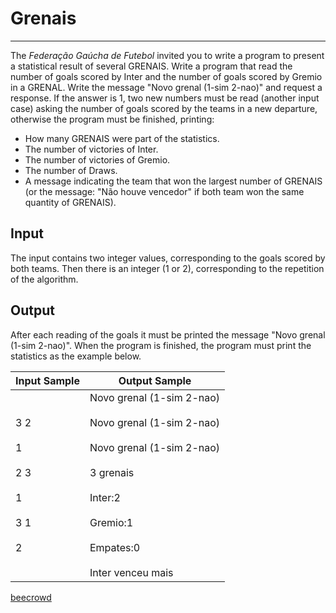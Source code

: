 # Grenais

---

The *Federação Gaúcha de Futebol* invited you to write a program to present a statistical result of several GRENAIS. Write a program that read the number of goals scored by Inter and the number of goals scored by Gremio in a GRENAL. Write the message "Novo grenal (1-sim 2-nao)" and request a response. If the answer is 1, two new numbers must be read (another input case) asking the number of goals scored by the teams in a new departure, otherwise the program must be finished, printing:

- How many GRENAIS were part of the statistics.  
- The number of victories of Inter.  
- The number of victories of Gremio.  
- The number of Draws.  
- A message indicating the team that won the largest number of GRENAIS 
  (or the message: "Não houve vencedor" if both team won the same quantity
  of GRENAIS).

## Input

The input contains two integer values​​, corresponding to the goals scored by both teams. Then there is an integer (1 or 2), corresponding to the repetition of the algorithm.

## Output

After each reading of the goals it must be printed the message "Novo grenal (1-sim 2-nao)". When the program is finished, the program must print the statistics as the example below.

| Input Sample                                         | Output Sample                                                                                                                                                                         |
| ---------------------------------------------------- | ------------------------------------------------------------------------------------------------------------------------------------------------------------------------------------- |
| 3 2<br><br>1<br><br>2 3<br><br>1<br><br>3 1<br><br>2 | Novo grenal (1-sim 2-nao)<br><br>Novo grenal (1-sim 2-nao)<br><br>Novo grenal (1-sim 2-nao)<br><br>3 grenais<br><br>Inter:2<br><br>Gremio:1<br><br>Empates:0<br><br>Inter venceu mais |

[beecrowd](https://www.beecrowd.com.br/judge/en/problems/view/1131)
